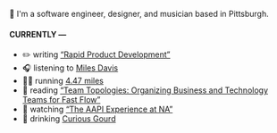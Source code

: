 👋 I'm a software engineer, designer, and musician based in Pittsburgh.

#### CURRENTLY —

* ✏️ writing [“Rapid Product Development”](https://amoscato.com/journal/rapid-product-development/)
* 🎧 listening to [Miles Davis](https://www.last.fm/music/Miles+Davis/_/Milestones+(feat.+John+Coltrane+&+Cannonball+Adderley))
* 🏃‍♂️ running [4.47 miles](https://www.strava.com/activities/6057733797)
* 📘 reading [“Team Topologies: Organizing Business and Technology Teams for Fast Flow”](https://www.goodreads.com/book/show/44135420-team-topologies)
* 🍿 watching [“The AAPI Experience at NA”](https://youtu.be/uiccwNSOGjU)
* 🍺 drinking [Curious Gourd](https://untappd.com/user/namoscato/checkin/1082905138)

